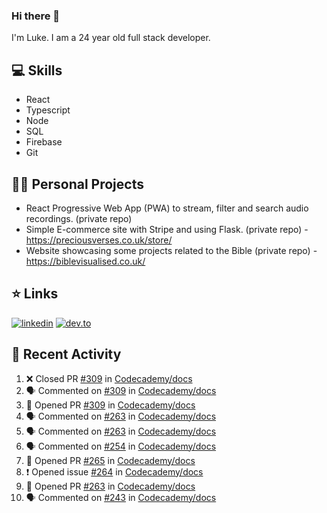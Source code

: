 ### Hi there 👋
I'm Luke. I am a 24 year old full stack developer.

## 💻 Skills 
- React
- Typescript
- Node
- SQL
- Firebase
- Git

## 👷‍♂️ Personal Projects
- React Progressive Web App (PWA) to stream, filter and search audio recordings. (private repo)
- Simple E-commerce site with Stripe and using Flask. (private repo) - https://preciousverses.co.uk/store/
- Website showcasing some projects related to the Bible (private repo) - https://biblevisualised.co.uk/

## ⭐ Links
[![linkedin](https://img.shields.io/badge/linkedin-0A66C2?style=for-the-badge&logo=linkedin)](https://www.linkedin.com/in/bhagyamudgal/)
[![dev.to](https://img.shields.io/badge/Dev.io-0A0A0A?style=for-the-badge&logo=devdotto)](https://dev.to/lukeecart)

## 📢 Recent Activity
<!--START_SECTION:activity-->
1. ❌ Closed PR [#309](https://github.com/Codecademy/docs/pull/309) in [Codecademy/docs](https://github.com/Codecademy/docs)
2. 🗣 Commented on [#309](https://github.com/Codecademy/docs/issues/309) in [Codecademy/docs](https://github.com/Codecademy/docs)
3. 💪 Opened PR [#309](https://github.com/Codecademy/docs/pull/309) in [Codecademy/docs](https://github.com/Codecademy/docs)
4. 🗣 Commented on [#263](https://github.com/Codecademy/docs/issues/263) in [Codecademy/docs](https://github.com/Codecademy/docs)
5. 🗣 Commented on [#263](https://github.com/Codecademy/docs/issues/263) in [Codecademy/docs](https://github.com/Codecademy/docs)
6. 🗣 Commented on [#254](https://github.com/Codecademy/docs/issues/254) in [Codecademy/docs](https://github.com/Codecademy/docs)
7. 💪 Opened PR [#265](https://github.com/Codecademy/docs/pull/265) in [Codecademy/docs](https://github.com/Codecademy/docs)
8. ❗️ Opened issue [#264](https://github.com/Codecademy/docs/issues/264) in [Codecademy/docs](https://github.com/Codecademy/docs)
9. 💪 Opened PR [#263](https://github.com/Codecademy/docs/pull/263) in [Codecademy/docs](https://github.com/Codecademy/docs)
10. 🗣 Commented on [#243](https://github.com/Codecademy/docs/issues/243) in [Codecademy/docs](https://github.com/Codecademy/docs)
<!--END_SECTION:activity-->
